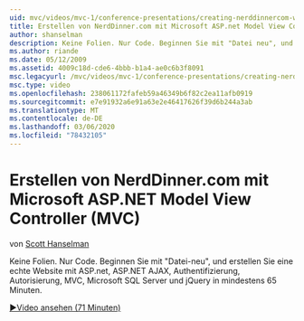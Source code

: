 ```yaml
---
uid: mvc/videos/mvc-1/conference-presentations/creating-nerddinnercom-with-microsoft-aspnet-model-view-controller-mvc
title: Erstellen von NerdDinner.com mit Microsoft ASP.net Model View Controller (MVC) | Microsoft-Dokumentation
author: shanselman
description: Keine Folien. Nur Code. Beginnen Sie mit "Datei neu", und erstellen Sie eine echte Website mit ASP.net, ASP.NET AJAX, Authentifizierung, Autorisierung, MVC, Microsoft SQL Server und...
ms.author: riande
ms.date: 05/12/2009
ms.assetid: 4009c18d-cde6-4bbb-b1a4-ae0c6b3f8091
msc.legacyurl: /mvc/videos/mvc-1/conference-presentations/creating-nerddinnercom-with-microsoft-aspnet-model-view-controller-mvc
msc.type: video
ms.openlocfilehash: 238061172fafeb59a46349b6f82c2ea11afb0919
ms.sourcegitcommit: e7e91932a6e91a63e2e46417626f39d6b244a3ab
ms.translationtype: MT
ms.contentlocale: de-DE
ms.lasthandoff: 03/06/2020
ms.locfileid: "78432105"
---
```

# <a name="creating-nerddinnercom-with-microsoft-aspnet-model-view-controller-mvc"></a>Erstellen von NerdDinner.com mit Microsoft ASP.NET Model View Controller (MVC)

von [Scott Hanselman](https://github.com/shanselman)

Keine Folien. Nur Code. Beginnen Sie mit "Datei-neu", und erstellen Sie eine echte Website mit ASP.net, ASP.NET AJAX, Authentifizierung, Autorisierung, MVC, Microsoft SQL Server und jQuery in mindestens 65 Minuten.

[&#9654;Video ansehen (71 Minuten)](https://channel9.msdn.com/Blogs/ASP-NET-Site-Videos/creating-nerddinnercom-with-microsoft-aspnet-model-view-controller-mvc)
